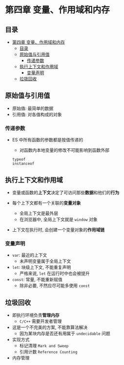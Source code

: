 # 第四章 变量、作用域和内存

## 目录
- [第四章 变量、作用域和内存](#第四章-变量作用域和内存)
  - [目录](#目录)
  - [原始值与引用值](#原始值与引用值)
    - [传递参数](#传递参数)
  - [执行上下文和作用域](#执行上下文和作用域)
    - [变量声明](#变量声明)
  - [垃圾回收](#垃圾回收)

## 原始值与引用值

- 原始值: 最简单的数据
- 引用值: 对各值构成的对象

### 传递参数

- ES 中所有函数的参数都是按值传递的

  - 对函数内本地变量的修改不可能影响到函数外部

  ```
  typeof
  instanceof
  ```

  

## 执行上下文和作用域

-  变量或函数的**上下文**决定了可访问那些**数据**和他们的**行为**
- 每个上下文都有一个关联的**变量对象**
  - 全局上下文是最外层
  - 在浏览器中, 全局上下文就是 `window` 对象

- 上下文在执行时, 会创建一个变量对象的**作用域链**

### 变量声明

- `var`: 最近的上下文
  - 未声明变量属于全局上下文
- `let`: 块级上下文, 不能重复声明
  - 严格来说, `let` 在运行时中也会被提升
- `const`: 常量, 不能重新赋值
  - 除非必要, 不然应尽可能多使用 `const`

## 垃圾回收

- 即执行环境负责**管理内存**
  - `C/C++` 需要开发者管理
- 这是一个不完美的方案, 不能靠算法解决
  - 因为某块内存是否还有用属于 `undecidable` 问题
- 实现方式
  - 标记清理 `Mark and Sweep`
  - 引用计数 `Reference Counting`
- 内存管理


